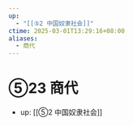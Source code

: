 ```yaml
---
up:
  - "[[⑤2 中国奴隶社会]]"
ctime: 2025-03-01T13:29:16+08:00
aliases:
  - 商代
---
```


# ⑤23 商代

- up: [[⑤2 中国奴隶社会]]
